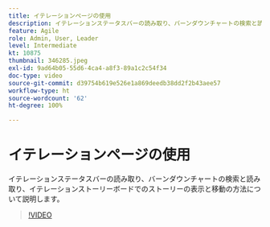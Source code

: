 ```yaml
---
title: イテレーションページの使用
description: イテレーションステータスバーの読み取り、バーンダウンチャートの検索と読み取り、イテレーションストーリーボードでのストーリーの表示と移動の方法について説明します。
feature: Agile
role: Admin, User, Leader
level: Intermediate
kt: 10875
thumbnail: 346285.jpeg
exl-id: 9ad64b05-55d6-4ca4-a8f3-89a1c2c54f34
doc-type: video
source-git-commit: d39754b619e526e1a869deedb38dd2f2b43aee57
workflow-type: ht
source-wordcount: '62'
ht-degree: 100%

---
```


# イテレーションページの使用

イテレーションステータスバーの読み取り、バーンダウンチャートの検索と読み取り、イテレーションストーリーボードでのストーリーの表示と移動の方法について説明します。

>[!VIDEO](https://video.tv.adobe.com/v/346285/?quality=12&learn=on)
